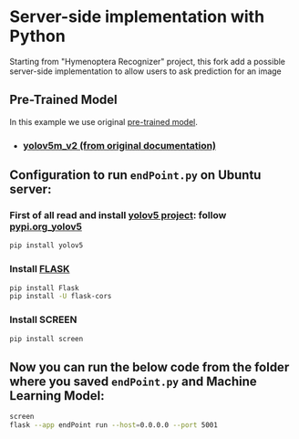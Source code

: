 # Server-side implementation with Python
Starting from "Hymenoptera Recognizer" project, this fork add a possible server-side implementation to allow users to ask prediction for an image

## Pre-Trained Model
In this example we use original [pre-trained model](/Hymenoptera-Recognizer/models/yolov5m_v2.pt).

* ### [yolov5m_v2 (from original documentation)](../README.md#yolov5m_v2)

## Configuration to run `endPoint.py` on Ubuntu server:

### First of all read and install [yolov5 project](https://github.com/ultralytics/yolov5): follow [pypi.org_yolov5](https://pypi.org/project/yolov5/)
```bash
pip install yolov5
```

### Install [FLASK](https://flask.palletsprojects.com/en/2.2.x/)
```bash
pip install Flask
pip install -U flask-cors
```

### Install SCREEN
```bash
pip install screen
```

## Now you can run the below code from the folder where you saved `endPoint.py` and Machine Learning Model:
```bash
screen
flask --app endPoint run --host=0.0.0.0 --port 5001
```